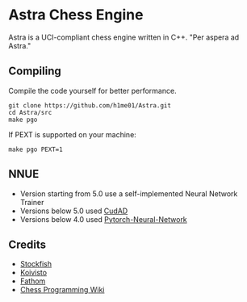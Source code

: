 # Astra Chess Engine

Astra is a UCI-compliant chess engine written in C++. "Per aspera ad Astra."

## Compiling
Compile the code yourself for better performance.
```
git clone https://github.com/h1me01/Astra.git
cd Astra/src
make pgo
```

If PEXT is supported on your machine:
```
make pgo PEXT=1
```

## NNUE
- Version starting from 5.0 use a self-implemented Neural Network Trainer
- Versions below 5.0 used [CudAD](https://github.com/Luecx/CudAD)
- Versions below 4.0 used [Pytorch-Neural-Network](https://github.com/h1me01/Pytorch-Neural-Network)

## Credits
- [Stockfish](https://github.com/official-stockfish/Stockfish)
- [Koivisto](https://github.com/Luecx/Koivisto)
- [Fathom](https://github.com/jdart1/Fathom) 
- [Chess Programming Wiki](https://www.chessprogramming.org/Main_Page)

